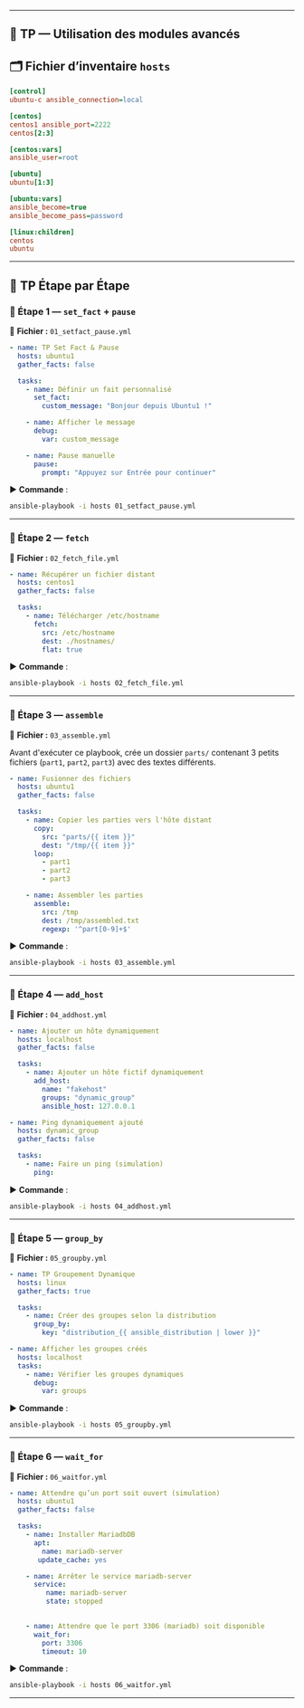 
---

## 🧪 TP — Utilisation des modules avancés

## 🗂️ Fichier d’inventaire `hosts`

```ini
[control]
ubuntu-c ansible_connection=local

[centos]
centos1 ansible_port=2222
centos[2:3]

[centos:vars]
ansible_user=root

[ubuntu]
ubuntu[1:3]

[ubuntu:vars]
ansible_become=true
ansible_become_pass=password

[linux:children]
centos
ubuntu
```

---

## 🧪 TP Étape par Étape

### 🔹 Étape 1 — `set_fact` + `pause`

📄 **Fichier :** `01_setfact_pause.yml`

```yaml
- name: TP Set Fact & Pause
  hosts: ubuntu1
  gather_facts: false

  tasks:
    - name: Définir un fait personnalisé
      set_fact:
        custom_message: "Bonjour depuis Ubuntu1 !"

    - name: Afficher le message
      debug:
        var: custom_message

    - name: Pause manuelle
      pause:
        prompt: "Appuyez sur Entrée pour continuer"
```

▶️ **Commande** :
```bash
ansible-playbook -i hosts 01_setfact_pause.yml
```

---

### 🔹 Étape 2 — `fetch`

📄 **Fichier :** `02_fetch_file.yml`

```yaml
- name: Récupérer un fichier distant
  hosts: centos1
  gather_facts: false

  tasks:
    - name: Télécharger /etc/hostname
      fetch:
        src: /etc/hostname
        dest: ./hostnames/
        flat: true
```

▶️ **Commande** :
```bash
ansible-playbook -i hosts 02_fetch_file.yml
```

---

### 🔹 Étape 3 — `assemble`

📄 **Fichier :** `03_assemble.yml`

Avant d'exécuter ce playbook, crée un dossier `parts/` contenant 3 petits fichiers (`part1`, `part2`, `part3`) avec des textes différents.

```yaml
- name: Fusionner des fichiers
  hosts: ubuntu1
  gather_facts: false

  tasks:
    - name: Copier les parties vers l'hôte distant
      copy:
        src: "parts/{{ item }}"
        dest: "/tmp/{{ item }}"
      loop:
        - part1
        - part2
        - part3

    - name: Assembler les parties
      assemble:
        src: /tmp
        dest: /tmp/assembled.txt
        regexp: '^part[0-9]+$'
```

▶️ **Commande** :
```bash
ansible-playbook -i hosts 03_assemble.yml
```

---

### 🔹 Étape 4 — `add_host`

📄 **Fichier :** `04_addhost.yml`

```yaml
- name: Ajouter un hôte dynamiquement
  hosts: localhost
  gather_facts: false

  tasks:
    - name: Ajouter un hôte fictif dynamiquement
      add_host:
        name: "fakehost"
        groups: "dynamic_group"
        ansible_host: 127.0.0.1

- name: Ping dynamiquement ajouté
  hosts: dynamic_group
  gather_facts: false

  tasks:
    - name: Faire un ping (simulation)
      ping:
```

▶️ **Commande** :
```bash
ansible-playbook -i hosts 04_addhost.yml
```

---

### 🔹 Étape 5 — `group_by`

📄 **Fichier :** `05_groupby.yml`

```yaml
- name: TP Groupement Dynamique
  hosts: linux
  gather_facts: true

  tasks:
    - name: Créer des groupes selon la distribution
      group_by:
        key: "distribution_{{ ansible_distribution | lower }}"

- name: Afficher les groupes créés
  hosts: localhost
  tasks:
    - name: Vérifier les groupes dynamiques
      debug:
        var: groups
```

▶️ **Commande** :
```bash
ansible-playbook -i hosts 05_groupby.yml
```

---

### 🔹 Étape 6 — `wait_for`

📄 **Fichier :** `06_waitfor.yml`

```yaml
- name: Attendre qu’un port soit ouvert (simulation)
  hosts: ubuntu1
  gather_facts: false

  tasks:
    - name: Installer MariadbDB
      apt: 
        name: mariadb-server
       update_cache: yes

    - name: Arrêter le service mariadb-server
      service:
         name: mariadb-server
         state: stopped

    
    - name: Attendre que le port 3306 (mariadb) soit disponible
      wait_for:
        port: 3306
        timeout: 10
```

▶️ **Commande** :
```bash
ansible-playbook -i hosts 06_waitfor.yml
```

---
